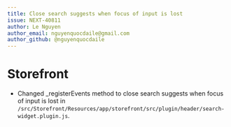 ```yaml
---
title: Close search suggests when focus of input is lost
issue: NEXT-40811
author: Le Nguyen
author_email: nguyenquocdaile@gmail.com
author_github: @nguyenquocdaile
---
```

# Storefront
* Changed _registerEvents method to close search suggests when focus of input is lost in `/src/Storefront/Resources/app/storefront/src/plugin/header/search-widget.plugin.js`.
